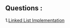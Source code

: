 Questions :
---

1.[Linked List Implementation](https://github.com/vishalagg/Data_Structure_Interview_Preperation/blob/master/LinkedList/LinkedListImpl.java)<br />